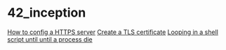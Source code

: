 # 42_inception

[How to config a HTTPS server][2]
[Create a TLS certificate][1]
[Looping in a shell script until until a process die][3]

[1]:https://www.linode.com/docs/guides/create-a-self-signed-tls-certificate/
[2]:http://nginx.org/en/docs/http/configuring_https_servers.html
[3]:https://stackoverflow.com/questions/38666191/while-loop-in-bash-that-uses-pgrep-to-check-if-service-exists